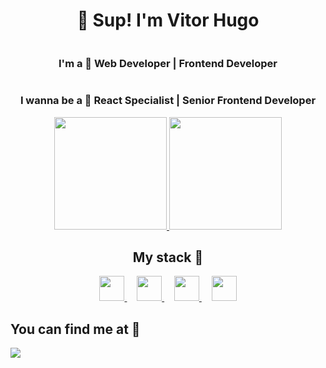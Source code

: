 <div style="display: flex; flex-direction: column; align-items: center;" markdown="1">

# 👋 Sup! I'm Vitor Hugo	
### I'm a 🚀 **Web Developer | Frontend Developer**	
### I wanna be a 🎯 **React Specialist | Senior Frontend Developer**

<a align="center" href="https://github.com/vhrita">
<img height="180em" src="https://github-readme-stats.vercel.app/api?username=vhrita&count_private=true&show_icons=true&hide=contribs&custom_title=My+GitHub+Stats&theme=dracula" />
<img height="180em" src="https://github-readme-stats.vercel.app/api/top-langs/?username=vhrita&layout=compact&theme=dracula&langs_count=5&exclude_repo=vhrita,python-cleaner,vhrita.github.io" />
</a>

## My stack 🚀

<div width="100%">
<a href='https://www.react.org/'>
<img src="https://cdn.jsdelivr.net/gh/devicons/devicon/icons/react/react-original.svg" height="40px" />
</a>
&nbsp;
&nbsp;
<a href='https://developer.mozilla.org/en-US/docs/Web/JavaScript'>
<img src="https://cdn.jsdelivr.net/gh/devicons/devicon/icons/javascript/javascript-original.svg" height="40px" />
</a>
&nbsp;
&nbsp;
<a href='https://nodejs.org/'>
<img src="https://cdn.jsdelivr.net/gh/devicons/devicon/icons/nodejs/nodejs-original.svg" height="40px" />
</a>
&nbsp;
&nbsp;
<a href='https://sass-lang.com/'>
<img src="https://cdn.jsdelivr.net/gh/devicons/devicon/icons/sass/sass-original.svg" height="40px" />
</a>
</div>
</div>

## You can find me at 🔎
<a href="https://www.linkedin.com/in/vitor-rita/" target="_blank"><img src="https://img.shields.io/badge/-LinkedIn-%230077B5?style=for-the-badge&logo=linkedin&logoColor=white" target="_blank"></a> 
